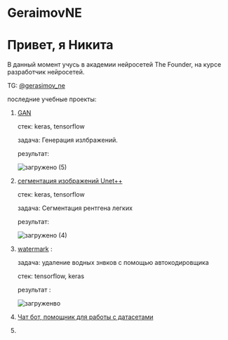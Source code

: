 # GeraimovNE
# Привет, я Никита

В данный момент учусь в академии нейросетей The Founder, на курсе разработчик нейросетей.

TG: [@gerasimov_ne](https://t.me/gerasimov_ne)

последние учебные проекты:

1. [GAN](https://github.com/GerasimovNE/GAN_Fashion_mnis)

   стек: keras, tensorflow

   задача: Генерация излбражений.

   результат:

   ![загружено (5)](https://github.com/user-attachments/assets/ba6c94e6-16af-44e6-8d16-a6829dc7b563)
   
2. [сегментация изображений Unet++](https://github.com/GerasimovNE/Unet)

   стек: keras, tensorflow

   задача: Сегментация рентгена легких

   результат:
   
   ![загружено (4)](https://github.com/user-attachments/assets/836cb24a-1fae-4b61-9b4b-768a84b498cd)
   
3. [watermark](https://github.com/GerasimovNE/watermark) : 

   задача: удаление водных знвков с помощью автокодировщика
   
   стек: tensorflow, keras

   результат :

   ![загруженво](https://github.com/user-attachments/assets/39fffc2b-cc4f-4925-a40c-23239bc3fe5f)

7. [Чат бот, помощник для работы с датасетами](https://github.com/GerasimovNE/Practical-work-2)
8. 
